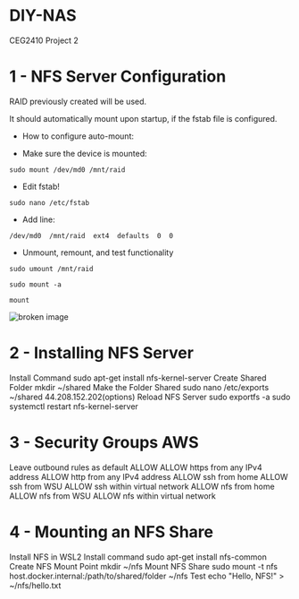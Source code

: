 # DIY-NAS
CEG2410 Project 2

# 1 - NFS Server Configuration  

RAID previously created will be used.  

It should automatically mount upon startup, if the fstab file is configured.  

- How to configure auto-mount:  

- Make sure the device is mounted:  

```sudo mount /dev/md0 /mnt/raid```  

- Edit fstab!  

```sudo nano /etc/fstab```  

- Add line:  

```/dev/md0  /mnt/raid  ext4  defaults  0  0```  

- Unmount, remount, and test functionality  

```sudo umount /mnt/raid```  

```sudo mount -a```  

```mount```  
  
![broken image](img/mounted.png "Mounted")  
  

# 2 - Installing NFS Server
Install Command
sudo apt-get install nfs-kernel-server
Create Shared Folder
mkdir ~/shared
Make the Folder Shared
sudo nano /etc/exports
~/shared 44.208.152.202(options)
Reload NFS Server
sudo exportfs -a
sudo systemctl restart nfs-kernel-server
  
  
# 3 - Security Groups AWS
Leave outbound rules as default ALLOW
ALLOW https from any IPv4 address
ALLOW http from any IPv4 address
ALLOW ssh from home
ALLOW ssh from WSU
ALLOW ssh within virtual network
ALLOW nfs from home
ALLOW nfs from WSU
ALLOW nfs within virtual network
  
  
# 4 - Mounting an NFS Share
Install NFS in WSL2
Install command
sudo apt-get install nfs-common
Create NFS Mount Point
mkdir ~/nfs
Mount NFS Share
sudo mount -t nfs host.docker.internal:/path/to/shared/folder ~/nfs
Test
echo "Hello, NFS!" > ~/nfs/hello.txt
